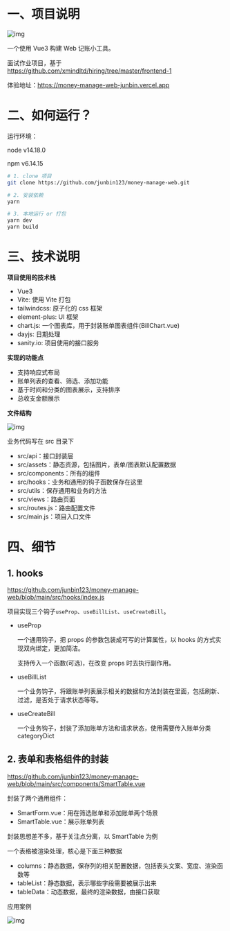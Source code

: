 # 一、项目说明

![img](https://img-blog.csdnimg.cn/b949660eab5b4753963e1d2075b4f033.png)

一个使用 Vue3 构建 Web 记账小工具。

面试作业项目，基于 https://github.com/xmindltd/hiring/tree/master/frontend-1

体验地址：https://money-manage-web-junbin.vercel.app

# 二、如何运行？

运行环境：

node v14.18.0

npm v6.14.15

```sh
# 1. clone 项目
git clone https://github.com/junbin123/money-manage-web.git

# 2. 安装依赖
yarn

# 3. 本地运行 or 打包
yarn dev
yarn build
```

# 三、技术说明

**项目使用的技术栈**

- Vue3
- Vite: 使用 Vite 打包
- tailwindcss: 原子化的 css 框架
- element-plus: UI 框架
- chart.js: 一个图表库，用于封装账单图表组件(BillChart.vue)
- dayjs: 日期处理
- sanity.io: 项目使用的接口服务

**实现的功能点**

- 支持响应式布局
- 账单列表的查看、筛选、添加功能
- 基于时间和分类的图表展示，支持排序
- 总收支金额展示

**文件结构**

![img](https://img-blog.csdnimg.cn/eb473dde1d9a4ab9a4b2a313ca48d395.png)

业务代码写在 src 目录下

- src/api：接口封装层
- src/assets：静态资源，包括图片，表单/图表默认配置数据
- src/components：所有的组件
- src/hooks：业务和通用的钩子函数保存在这里
- src/utils：保存通用和业务的方法
- src/views：路由页面
- src/routes.js：路由配置文件
- src/main.js：项目入口文件

# 四、细节

## 1. hooks

https://github.com/junbin123/money-manage-web/blob/main/src/hooks/index.js

项目实现三个钩子`useProp`、`useBillList`、`useCreateBill`。

- useProp

  一个通用钩子，把 props 的参数包装成可写的计算属性，以 hooks 的方式实现双向绑定，更加简洁。

  支持传入一个函数(可选)，在改变 props 时去执行副作用。

- useBillList

  一个业务钩子，将跟账单列表展示相关的数据和方法封装在里面，包括刷新、过滤，是否处于请求状态等等。

- useCreateBill

  一个业务钩子，封装了添加账单方法和请求状态，使用需要传入账单分类 categoryDict

## 2. 表单和表格组件的封装

https://github.com/junbin123/money-manage-web/blob/main/src/components/SmartTable.vue

封装了两个通用组件：

- SmartForm.vue：用在筛选账单和添加账单两个场景
- SmartTable.vue：展示账单列表

封装思想差不多，基于关注点分离，以 SmartTable 为例

一个表格被渲染处理，核心是下面三种数据

- columns：静态数据，保存列的相关配置数据，包括表头文案、宽度、渲染函数等
- tableList：静态数据，表示哪些字段需要被展示出来
- tableData：动态数据，最终的渲染数据，由接口获取

应用案例

![img](https://img-blog.csdnimg.cn/c35c449b964a4de6bf71875452895c68.png)
